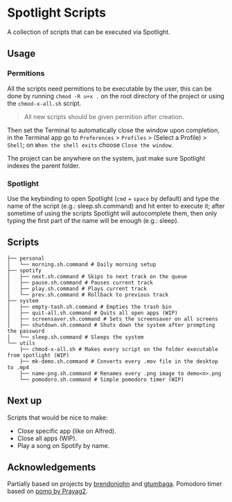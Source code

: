 # Spotlight Scripts

A collection of scripts that can be executed via Spotlight.

## Usage

### Permitions

All the scripts need permitions to be executable by the user, this can be done by running `chmod -R u+x .` on the root directory of the project or using the `chmod-x-all.sh` script.

> All new scripts should be given permition after creation.

Then set the Terminal to automatically close the window upon completion, in the Terminal app go to `Preferences` > `Profiles` > (Select a Profile) > `Shell`; on `When the shell exits` choose `Close the window`.

The project can be anywhere on the system, just make sure Spotlight indexes the parent folder.

### Spotlight

Use the keybinding to open Spotlight (`cmd` + `space` by default) and type the name of the script (e.g.: sleep.sh.command) and hit enter to execute it; after sometime of using the scripts Spotlight will autocomplete them, then only typing the first part of the name will be enough (e.g.: sleep).

## Scripts

```shell
├── personal
│   └── morning.sh.command # Daily morning setup
├── spotify
│   ├── next.sh.command # Skips to next track on the queue
│   ├── pause.sh.command # Pauses current track
│   ├── play.sh.command # Plays current track
│   └── prev.sh.command # Rollback to previous track
├── system
│   ├── empty-tash.sh.command # Empties the trash bin
│   ├── quit-all.sh.command # Quits all open apps (WIP)
│   ├── screensaver.sh.command # Sets the screensaver on all screens
│   ├── shutdown.sh.command # Shuts down the system after prompting the password
│   └── sleep.sh.command # Sleeps the system
└── utils
    ├── chmod-x-all.sh # Makes every script on the folder executable from spotlight (WIP)
    ├── mk-demo.sh.command # Converts every .mov file in the desktop to .mp4
    ├── name-png.sh.command # Renames every .png image to demo<n>.png
    └── pomodoro.sh.command # Simple pomodoro timer (WIP)
```

## Next up

Scripts that would be nice to make:

- Close specific app (like on Alfred).
- Close all apps (WIP).
- Play a song on Spotify by name.

## Acknowledgements

Partially based on projects by [brendonjohn](https://github.com/brendonjohn/spotlight-scripts) and [gtumbaga](https://github.com/gtumbaga/Spotlight-Commands).
Pomodoro timer based on [pomo by Prayag2](https://github.com/Prayag2/pomo).
